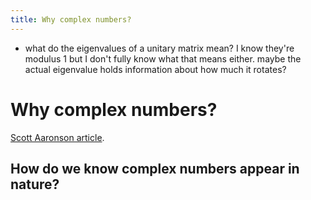 ```yaml
---
title: Why complex numbers? 
---
```


- what do the eigenvalues of a unitary matrix mean? I know they're modulus 1 but I don't fully know what that means either. maybe the actual eigenvalue holds information about how much it rotates?

# Why complex numbers? 

[Scott Aaronson article](https://www.scottaaronson.com/blog/?p=4021). 

## How do we know complex numbers appear in nature? 


